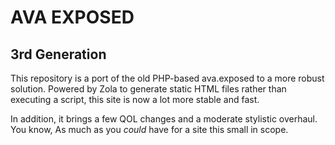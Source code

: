 #	AVA EXPOSED
##	3rd Generation

This repository is a port of the old PHP-based ava.exposed to a more robust solution.
Powered by Zola to generate static HTML files rather than executing a script,
this site is now a lot more stable and fast.

In addition, it brings a few QOL changes and a moderate stylistic overhaul.
You know, As much as you *could* have for a site this small in scope.